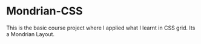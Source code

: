 # Mondrian-CSS
This is the basic course project where I applied what I learnt in CSS grid. Its a Mondrian Layout. 
